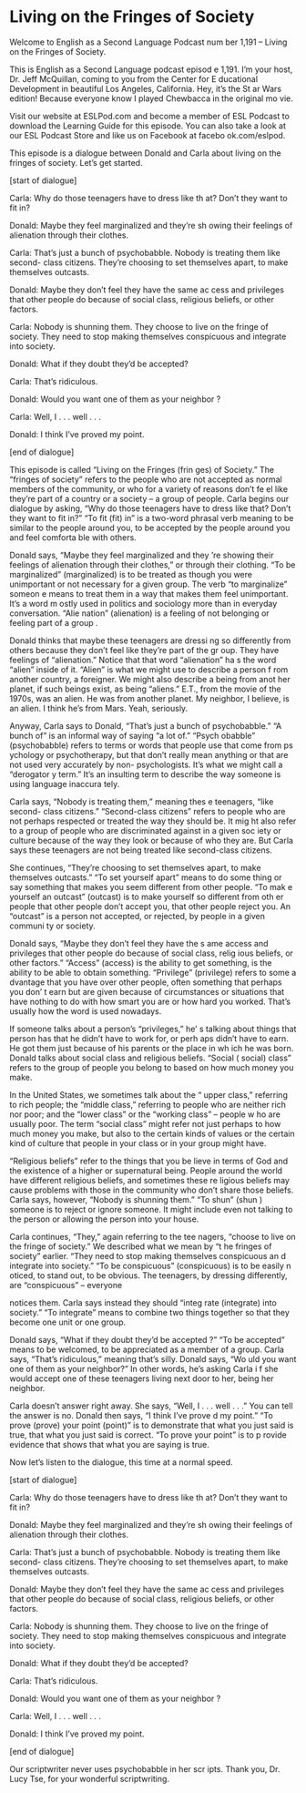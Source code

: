 # Living on the Fringes of Society

Welcome to English as a Second Language Podcast num ber 1,191 – Living on the Fringes of Society.

This is English as a Second Language podcast episod e 1,191. I’m your host, Dr. Jeff McQuillan, coming to you from the Center for E ducational Development in beautiful Los Angeles, California. Hey, it’s the St ar Wars edition! Because everyone know I played Chewbacca in the original mo vie.

Visit our website at ESLPod.com and become a member  of ESL Podcast to download the Learning Guide for this episode. You can also take a look at our ESL Podcast Store and like us on Facebook at facebo ok.com/eslpod.

This episode is a dialogue between Donald and Carla  about living on the fringes of society. Let’s get started.

[start of dialogue]

Carla: Why do those teenagers have to dress like th at? Don’t they want to fit in?

Donald: Maybe they feel marginalized and they’re sh owing their feelings of alienation through their clothes.

Carla: That’s just a bunch of psychobabble. Nobody is treating them like second- class citizens. They’re choosing to set themselves apart, to make themselves outcasts.

Donald: Maybe they don’t feel they have the same ac cess and privileges that other people do because of social class, religious beliefs, or other factors.

Carla: Nobody is shunning them. They choose to live  on the fringe of society. They need to stop making themselves conspicuous and  integrate into society.

Donald: What if they doubt they’d be accepted?

Carla: That’s ridiculous.

Donald: Would you want one of them as your neighbor ?

Carla: Well, I . . . well . . .

Donald: I think I’ve proved my point.

[end of dialogue]

This episode is called “Living on the Fringes (frin ges) of Society.” The “fringes of society” refers to the people who are not accepted as normal members of the community, or who for a variety of reasons don’t fe el like they’re part of a country or a society – a group of people. Carla begins our dialogue by asking, “Why do those teenagers have to dress like that? Don’t they  want to fit in?” “To fit (fit) in” is a two-word phrasal verb meaning to be similar to the people around you, to be accepted by the people around you and feel comforta ble with others.

Donald says, “Maybe they feel marginalized and they ’re showing their feelings of alienation through their clothes,” or through their  clothing. “To be marginalized” (marginalized) is to be treated as though you were unimportant or not necessary for a given group. The verb “to marginalize” someon e means to treat them in a way that makes them feel unimportant. It’s a word m ostly used in politics and sociology more than in everyday conversation. “Alie nation” (alienation) is a feeling of not belonging or feeling part of a group .

Donald thinks that maybe these teenagers are dressi ng so differently from others because they don’t feel like they’re part of the gr oup. They have feelings of “alienation.” Notice that that word “alienation” ha s the word “alien” inside of it. “Alien” is what we might use to describe a person f rom another country, a foreigner. We might also describe a being from anot her planet, if such beings exist, as being “aliens.” E.T., from the movie of the 1970s, was an alien. He was from another planet. My neighbor, I believe, is an alien. I think he’s from Mars. Yeah, seriously.

Anyway, Carla says to Donald, “That’s just a bunch of psychobabble.” “A bunch of” is an informal way of saying “a lot of.” “Psych obabble” (psychobabble) refers to terms or words that people use that come from ps ychology or psychotherapy, but that don’t really mean anything or that are not  used very accurately by non- psychologists. It’s what we might call a “derogator y term.” It’s an insulting term to describe the way someone is using language inaccura tely.

Carla says, “Nobody is treating them,” meaning thes e teenagers, “like second- class citizens.” “Second-class citizens” refers to people who are not perhaps respected or treated the way they should be. It mig ht also refer to a group of people who are discriminated against in a given soc iety or culture because of the way they look or because of who they are. But Carla  says these teenagers are not being treated like second-class citizens.

 She continues, “They’re choosing to set themselves apart, to make themselves outcasts.” “To set yourself apart” means to do some thing or say something that makes you seem different from other people. “To mak e yourself an outcast” (outcast) is to make yourself so different from oth er people that other people don’t accept you, that other people reject you. An “outcast” is a person not accepted, or rejected, by people in a given communi ty or society.

Donald says, “Maybe they don’t feel they have the s ame access and privileges that other people do because of social class, relig ious beliefs, or other factors.” “Access” (access) is the ability to get something, is the ability to be able to obtain something. “Privilege” (privilege) refers to some a dvantage that you have over other people, often something that perhaps you don’ t earn but are given because of circumstances or situations that have nothing to  do with how smart you are or how hard you worked. That’s usually how the word is  used nowadays.

If someone talks about a person’s “privileges,” he’ s talking about things that person has that he didn’t have to work for, or perh aps didn’t have to earn. He got them just because of his parents or the place in wh ich he was born. Donald talks about social class and religious beliefs. “Social ( social) class” refers to the group of people you belong to based on how much money you  make.

In the United States, we sometimes talk about the “ upper class,” referring to rich people; the “middle class,” referring to people who  are neither rich nor poor; and the “lower class” or the “working class” – people w ho are usually poor. The term “social class” might refer not just perhaps to how much money you make, but also to the certain kinds of values or the certain kind of culture that people in your class or in your group might have.

“Religious beliefs” refer to the things that you be lieve in terms of God and the existence of a higher or supernatural being. People  around the world have different religious beliefs, and sometimes these re ligious beliefs may cause problems with those in the community who don’t share those beliefs. Carla says, however, “Nobody is shunning them.” “To shun” (shun ) someone is to reject or ignore someone. It might include even not talking to the person or allowing the person into your house.

Carla continues, “They,” again referring to the tee nagers, “choose to live on the fringe of society.” We described what we mean by “t he fringes of society” earlier. “They need to stop making themselves conspicuous an d integrate into society.” “To be conspicuous” (conspicuous) is to be easily n oticed, to stand out, to be obvious. The teenagers, by dressing differently, are “conspicuous” – everyone

notices them. Carla says instead they should “integ rate (integrate) into society.” “To integrate” means to combine two things together  so that they become one unit or one group.

Donald says, “What if they doubt they’d be accepted ?” “To be accepted” means to be welcomed, to be appreciated as a member of a group. Carla says, “That’s ridiculous,” meaning that’s silly. Donald says, “Wo uld you want one of them as your neighbor?” In other words, he’s asking Carla i f she would accept one of these teenagers living next door to her, being her neighbor.

Carla doesn’t answer right away. She says, “Well, I  . . . well . . .” You can tell the answer is no. Donald then says, “I think I’ve prove d my point.” “To prove (prove) your point (point)” is to demonstrate that what you  just said is true, that what you just said is correct. “To prove your point” is to p rovide evidence that shows that what you are saying is true.

Now let’s listen to the dialogue, this time at a normal speed.

[start of dialogue]

Carla: Why do those teenagers have to dress like th at? Don’t they want to fit in?

Donald: Maybe they feel marginalized and they’re sh owing their feelings of alienation through their clothes.

Carla: That’s just a bunch of psychobabble. Nobody is treating them like second- class citizens. They’re choosing to set themselves apart, to make themselves outcasts.

Donald: Maybe they don’t feel they have the same ac cess and privileges that other people do because of social class, religious beliefs, or other factors.

Carla: Nobody is shunning them. They choose to live  on the fringe of society. They need to stop making themselves conspicuous and  integrate into society.

Donald: What if they doubt they’d be accepted?

Carla: That’s ridiculous.

Donald: Would you want one of them as your neighbor ?

Carla: Well, I . . . well . . .

 Donald: I think I’ve proved my point.

[end of dialogue]

Our scriptwriter never uses psychobabble in her scr ipts. Thank you, Dr. Lucy Tse, for your wonderful scriptwriting.



